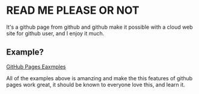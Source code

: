 # READ ME PLEASE OR NOT
It's a github page from github and github make it possible with a cloud web site for github user, and I enjoy it much.

## Example?
[GitHub Pages Eaxmples](https://github.com/collections/github-pages-examples)

All of the examples above is amanzing and make the this features of github pages work great, it should be known to everyone love this, and learn it.
